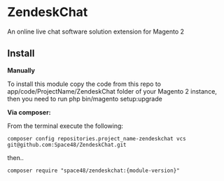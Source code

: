 # ZendeskChat
An online live chat software solution extension for Magento 2


**Install**
---------------------

**Manually**

To install this module copy the code from this repo to app/code/ProjectName/ZendeskChat folder of your Magento 2 instance, then you need to run php bin/magento setup:upgrade

**Via composer:**

From the terminal execute the following:

`composer config repositories.project_name-zendeskchat vcs git@github.com:Space48/ZendeskChat.git`

then..

`composer require "space48/zendeskchat:{module-version}"`
